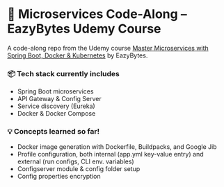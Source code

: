 # 🧩 Microservices Code-Along – EazyBytes Udemy Course

A code-along repo from the Udemy course [Master Microservices with Spring Boot, Docker & Kubernetes](https://www.udemy.com/course/master-microservices-with-spring-docker-kubernetes/) by EazyBytes.

### 📦 Tech stack currently includes
- Spring Boot microservices
- API Gateway & Config Server
- Service discovery (Eureka)
- Docker & Docker Compose

### 💡 Concepts learned so far!
- Docker image generation with Dockerfile, Buildpacks, and Google Jib
- Profile configuration, both internal (app.yml key-value entry) and external (run configs, CLI env. variables)
- Configserver module & config folder setup
- Config properties encryption 
